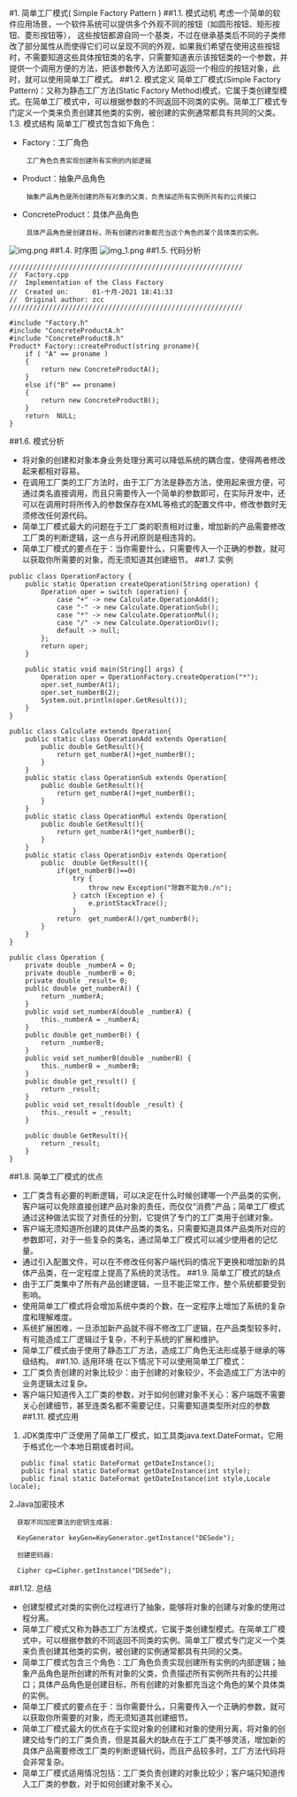 #1. 简单工厂模式( Simple Factory Pattern )
##1.1. 模式动机
考虑一个简单的软件应用场景，一个软件系统可以提供多个外观不同的按钮（如圆形按钮、矩形按钮、菱形按钮等）， 这些按钮都源自同一个基类，不过在继承基类后不同的子类修改了部分属性从而使得它们可以呈现不同的外观，如果我们希望在使用这些按钮时，不需要知道这些具体按钮类的名字，只需要知道表示该按钮类的一个参数，并提供一个调用方便的方法，把该参数传入方法即可返回一个相应的按钮对象，此时，就可以使用简单工厂模式。
##1.2. 模式定义
简单工厂模式(Simple Factory Pattern)：又称为静态工厂方法(Static Factory Method)模式，它属于类创建型模式。在简单工厂模式中，可以根据参数的不同返回不同类的实例。简单工厂模式专门定义一个类来负责创建其他类的实例，被创建的实例通常都具有共同的父类。
1.3. 模式结构
简单工厂模式包含如下角色：
 + Factory：工厂角色 
   
        工厂角色负责实现创建所有实例的内部逻辑
 + Product：抽象产品角色
        
        抽象产品角色是所创建的所有对象的父类，负责描述所有实例所共有的公共接口
 + ConcreteProduct：具体产品角色

        具体产品角色是创建目标，所有创建的对象都充当这个角色的某个具体类的实例。
![img.png](img/img.png)
##1.4. 时序图
![img_1.png](img/img_1.png)
##1.5. 代码分析
```
///////////////////////////////////////////////////////////
//  Factory.cpp
//  Implementation of the Class Factory
//  Created on:      01-十月-2021 18:41:33
//  Original author: zcc
///////////////////////////////////////////////////////////

#include "Factory.h"
#include "ConcreteProductA.h"
#include "ConcreteProductB.h"
Product* Factory::createProduct(string proname){
	if ( "A" == proname )
	{
		return new ConcreteProductA();
	}
	else if("B" == proname)
	{
		return new ConcreteProductB();
	}
	return  NULL;
}
```
##1.6. 模式分析
 + 将对象的创建和对象本身业务处理分离可以降低系统的耦合度，使得两者修改起来都相对容易。
 + 在调用工厂类的工厂方法时，由于工厂方法是静态方法，使用起来很方便，可通过类名直接调用，而且只需要传入一个简单的参数即可，在实际开发中，还可以在调用时将所传入的参数保存在XML等格式的配置文件中，修改参数时无须修改任何源代码。
 + 简单工厂模式最大的问题在于工厂类的职责相对过重，增加新的产品需要修改工厂类的判断逻辑，这一点与开闭原则是相违背的。
 + 简单工厂模式的要点在于：当你需要什么，只需要传入一个正确的参数，就可以获取你所需要的对象，而无须知道其创建细节。
##1.7. 实例
```
public class OperationFactory {
    public static Operation createOperation(String operation) {
        Operation oper = switch (operation) {
            case "+" -> new Calculate.OperationAdd();
            case "-" -> new Calculate.OperationSub();
            case "*" -> new Calculate.OperationMul();
            case "/" -> new Calculate.OperationDiv();
            default -> null;
        };
        return oper;
    }

    public static void main(String[] args) {
        Operation oper = OperationFactory.createOperation("*");
        oper.set_numberA(1);
        oper.set_numberB(2);
        System.out.println(oper.GetResult());
    }
}
```
```
public class Calculate extends Operation{
    public static class OperationAdd extends Operation{
        public double GetResult(){
            return get_numberA()+get_numberB();
        }
    }
    public static class OperationSub extends Operation{
        public double GetResult(){
            return get_numberA()+get_numberB();
        }
    }
    public static class OperationMul extends Operation{
        public double GetResult(){
            return get_numberA()*get_numberB();
        }
    }
    public static class OperationDiv extends Operation{
        public  double GetResult(){
            if(get_numberB()==0)
                try {
                    throw new Exception("除数不能为0./n");
                } catch (Exception e) {
                    e.printStackTrace();
                }
            return  get_numberA()/get_numberB();
        }
    }
}
```
```
public class Operation {
    private double _numberA = 0;
    private double _numberB = 0;
    private double _result= 0;
    public double get_numberA() {
        return _numberA;
    }
    public void set_numberA(double _numberA) {
        this._numberA = _numberA;
    }
    public double get_numberB() {
        return _numberB;
    }
    public void set_numberB(double _numberB) {
        this._numberB = _numberB;
    }
    public double get_result() {
        return _result;
    }
    public void set_result(double _result) {
        this._result = _result;
    }

    public double GetResult(){
        return _result;
    }
}
```
##1.8. 简单工厂模式的优点
 + 工厂类含有必要的判断逻辑，可以决定在什么时候创建哪一个产品类的实例，客户端可以免除直接创建产品对象的责任，而仅仅“消费”产品；简单工厂模式通过这种做法实现了对责任的分割，它提供了专门的工厂类用于创建对象。
 + 客户端无须知道所创建的具体产品类的类名，只需要知道具体产品类所对应的参数即可，对于一些复杂的类名，通过简单工厂模式可以减少使用者的记忆量。
 + 通过引入配置文件，可以在不修改任何客户端代码的情况下更换和增加新的具体产品类，在一定程度上提高了系统的灵活性。
##1.9. 简单工厂模式的缺点
 + 由于工厂类集中了所有产品创建逻辑，一旦不能正常工作，整个系统都要受到影响。
 + 使用简单工厂模式将会增加系统中类的个数，在一定程序上增加了系统的复杂度和理解难度。
 + 系统扩展困难，一旦添加新产品就不得不修改工厂逻辑，在产品类型较多时，有可能造成工厂逻辑过于复杂，不利于系统的扩展和维护。
 + 简单工厂模式由于使用了静态工厂方法，造成工厂角色无法形成基于继承的等级结构。
##1.10. 适用环境
在以下情况下可以使用简单工厂模式：
 + 工厂类负责创建的对象比较少：由于创建的对象较少，不会造成工厂方法中的业务逻辑太过复杂。
 + 客户端只知道传入工厂类的参数，对于如何创建对象不关心：客户端既不需要关心创建细节，甚至连类名都不需要记住，只需要知道类型所对应的参数
##1.11. 模式应用
1. JDK类库中广泛使用了简单工厂模式，如工具类java.text.DateFormat，它用于格式化一个本地日期或者时间。
```
   public final static DateFormat getDateInstance(); 
   public final static DateFormat getDateInstance(int style);
   public final static DateFormat getDateInstance(int style,Locale locale);
```
2.Java加密技术

      获取不同加密算法的密钥生成器:
      
      KeyGenerator keyGen=KeyGenerator.getInstance("DESede");
      
      创建密码器:
      
      Cipher cp=Cipher.getInstance("DESede");
##1.12. 总结
 + 创建型模式对类的实例化过程进行了抽象，能够将对象的创建与对象的使用过程分离。
 + 简单工厂模式又称为静态工厂方法模式，它属于类创建型模式。在简单工厂模式中，可以根据参数的不同返回不同类的实例。简单工厂模式专门定义一个类来负责创建其他类的实例，被创建的实例通常都具有共同的父类。
 + 简单工厂模式包含三个角色：工厂角色负责实现创建所有实例的内部逻辑；抽象产品角色是所创建的所有对象的父类，负责描述所有实例所共有的公共接口；具体产品角色是创建目标，所有创建的对象都充当这个角色的某个具体类的实例。
 + 简单工厂模式的要点在于：当你需要什么，只需要传入一个正确的参数，就可以获取你所需要的对象，而无须知道其创建细节。
 + 简单工厂模式最大的优点在于实现对象的创建和对象的使用分离，将对象的创建交给专门的工厂类负责，但是其最大的缺点在于工厂类不够灵活，增加新的具体产品需要修改工厂类的判断逻辑代码，而且产品较多时，工厂方法代码将会非常复杂。
 + 简单工厂模式适用情况包括：工厂类负责创建的对象比较少；客户端只知道传入工厂类的参数，对于如何创建对象不关心。